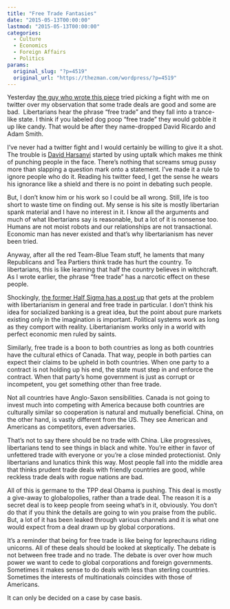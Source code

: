 ```yaml
---
title: "Free Trade Fantasies"
date: "2015-05-13T00:00:00"
lastmod: "2015-05-13T00:00:00"
categories:
  - Culture
  - Economics
  - Foreign Affairs
  - Politics
params:
  original_slug: "?p=4519"
  original_url: "https://thezman.com/wordpress/?p=4519"
---
```


Yesterday <a
href="http://thefederalist.com/2015/05/13/this-is-elizabeth-warrens-party-now/"
rel="noopener" target="_blank">the guy who wrote this piece</a> tried
picking a fight with me on twitter over my observation that some trade
deals are good and some are bad.  Libertarians hear the phrase “free
trade” and they fall into a trance-like state. I think if you labeled
dog poop “free trade” they would gobble it up like candy. That would be
after they name-dropped David Ricardo and Adam Smith.

I’ve never had a twitter fight and I would certainly be willing to give
it a shot. The trouble is
<a href="http://thefederalist.com/author/dharsanyi/" rel="author"
title="Posts by David Harsanyi">David Harsanyi</a> started by using
uptalk which makes me think of punching people in the face. There’s
nothing that screams smug pussy more than slapping a question mark onto
a statement. I’ve made it a rule to ignore people who do it. Reading his
twitter feed, I get the sense he wears his ignorance like a shield and
there is no point in debating such people.

But, I don’t know him or his work so I could be all wrong. Still, life
is too short to waste time on finding out. My sense is his site is
mostly libertarian spank material and I have no interest in it. I know
all the arguments and much of what libertarians say is reasonable, but a
lot of it is nonsense too. Humans are not moist robots and our
relationships are not transactional. Economic man has never existed and
that’s why libertarianism has never been tried.

Anyway, after all the red Team-Blue Team stuff, he laments that many
Republicans and Tea Partiers think trade has hurt the country. To
libertarians, this is like learning that half the country believes in
witchcraft. As I wrote earlier, the phrase “free trade” has a narcotic
effect on these people.

Shockingly, <a
href="https://lionoftheblogosphere.wordpress.com/2015/05/12/liberal-economics/"
rel="noopener" target="_blank">the former Half Sigma has a post up</a>
that gets at the problem with libertarianism in general and free trade
in particular. I don’t think his idea for socialized banking is a great
idea, but the point about pure markets existing only in the imagination
is important. Political systems work as long as they comport with
reality. Libertarianism works only in a world with perfect economic men
ruled by saints.

Similarly, free trade is a boon to both countries as long as both
countries have the cultural ethics of Canada. That way, people in both
parties can expect their claims to be upheld in both countries. When one
party to a contract is not holding up his end, the state must step in
and enforce the contract. When that party’s home government is just as
corrupt or incompetent, you get something other than free trade.

Not all countries have Anglo-Saxon sensibilities. Canada is not going to
invest much into competing with America because both countries are
culturally similar so cooperation is natural and mutually beneficial.
China, on the other hand, is vastly different from the US. They see
American and Americans as competitors, even adversaries.

That’s not to say there should be no trade with China. Like
progressives, libertarians tend to see things in black and white. You’re
either in favor of unfettered trade with everyone or you’re a close
minded protectionist. Only libertarians and lunatics think this way.
Most people fall into the middle area that thinks prudent trade deals
with friendly countries are good, while reckless trade deals with rogue
nations are bad.

All of this is germane to the TPP deal Obama is pushing. This deal is
mostly a give-away to globalopolies, rather than a trade deal. The
reason it is a secret deal is to keep people from seeing what’s in it,
obviously. You don’t do that if you think the details are going to win
you praise from the public. But, a lot of it has been leaked through
various channels and it is what one would expect from a deal drawn up by
global corporations.

It’s a reminder that being for free trade is like being for leprechauns
riding unicorns. All of these deals should be looked at skeptically. The
debate is not between free trade and no trade. The debate is over over
how much power we want to cede to global corporations and foreign
governments. Sometimes it makes sense to do deals with less than
sterling countries. Sometimes the interests of multinationals coincides
with those of Americans.

It can only be decided on a case by case basis.

 
